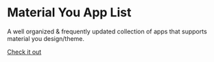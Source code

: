# Material You App List
A well organized & frequently updated collection of apps that supports material you design/theme.
<br>

[<i class="fa-solid fa-fire"></i> Check it out](https://github.com/nyas1/Material-You-app-list)
